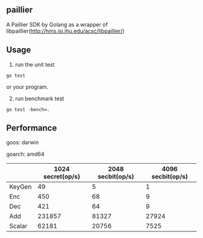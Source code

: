 ## paillier 
A Paillier SDK by Golang as a wrapper of libpaillier(http://hms.isi.jhu.edu/acsc/libpaillier/)

## Usage 

1. run the unit test  
```
go test
```
or your program.


2. run benchmark test
```
go test -bench=.
```

## Performance 

goos: darwin

goarch: amd64

|        | 1024 secret(op/s) | 2048 secbit(op/s) | 4096 secbit(op/s) |
| ------ | ----------------- | ----------------- | ----------------- |
| KeyGen | 49                | 5                 | 1                 |
| Enc    | 450               | 68                | 9                 |
| Dec    | 421               | 64                | 9                 |
| Add    | 231857            | 81327             | 27924             |
| Scalar | 62181             | 20756             | 7525              |
